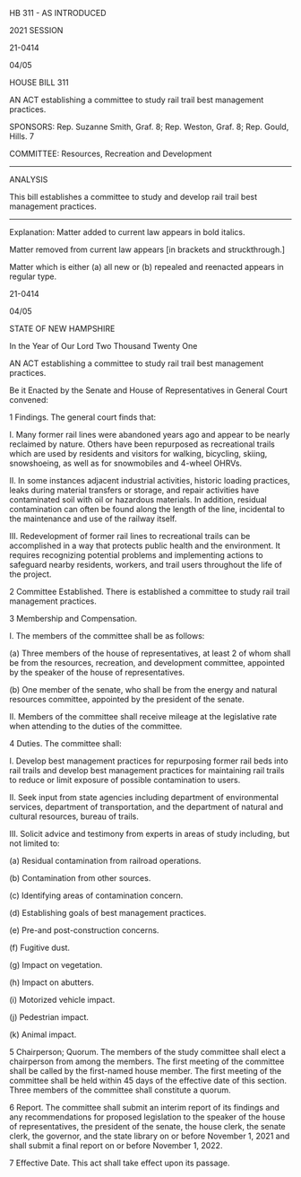  HB 311 - AS INTRODUCED

 

 

2021 SESSION

 21-0414

 04/05

 

HOUSE BILL 311

 

AN ACT establishing a committee to study rail trail best management practices.

 

SPONSORS: Rep. Suzanne Smith, Graf. 8; Rep. Weston, Graf. 8; Rep. Gould, Hills. 7

 

COMMITTEE: Resources, Recreation and Development

 

-----------------------------------------------------------------

 

ANALYSIS

 

 This bill establishes a committee to study and develop rail trail best management practices.

 

- - - - - - - - - - - - - - - - - - - - - - - - - - - - - - - - - - - - - - - - - - - - - - - - - - - - - - - - - - - - - - - - - - - - - - - - - - - 

 

Explanation: Matter added to current law appears in bold italics.

 Matter removed from current law appears [in brackets and struckthrough.]

 Matter which is either (a) all new or (b) repealed and reenacted appears in regular type.

 21-0414

 04/05

 

STATE OF NEW HAMPSHIRE

 

In the Year of Our Lord Two Thousand Twenty One

 

AN ACT establishing a committee to study rail trail best management practices.

 

Be it Enacted by the Senate and House of Representatives in General Court convened:

 

 1 Findings. The general court finds that: 

 I. Many former rail lines were abandoned years ago and appear to be nearly reclaimed by nature. Others have been repurposed as recreational trails which are used by residents and visitors for walking, bicycling, skiing, snowshoeing, as well as for snowmobiles and 4-wheel OHRVs. 

 II. In some instances adjacent industrial activities, historic loading practices, leaks during material transfers or storage, and repair activities have contaminated soil with oil or hazardous materials. In addition, residual contamination can often be found along the length of the line, incidental to the maintenance and use of the railway itself.

 III. Redevelopment of former rail lines to recreational trails can be accomplished in a way that protects public health and the environment. It requires recognizing potential problems and implementing actions to safeguard nearby residents, workers, and trail users throughout the life of the project. 

 2 Committee Established. There is established a committee to study rail trail management practices.

 3 Membership and Compensation.

 I. The members of the committee shall be as follows:

 (a) Three members of the house of representatives, at least 2 of whom shall be from the resources, recreation, and development committee, appointed by the speaker of the house of representatives.

 (b) One member of the senate, who shall be from the energy and natural resources committee, appointed by the president of the senate.

 II. Members of the committee shall receive mileage at the legislative rate when attending to the duties of the committee.

 4 Duties. The committee shall: 

 I. Develop best management practices for repurposing former rail beds into rail trails and develop best management practices for maintaining rail trails to reduce or limit exposure of possible contamination to users.

 II. Seek input from state agencies including department of environmental services, department of transportation, and the department of natural and cultural resources, bureau of trails.

 III. Solicit advice and testimony from experts in areas of study including, but not limited to: 

 (a) Residual contamination from railroad operations.

 (b) Contamination from other sources. 

 (c) Identifying areas of contamination concern. 

 (d) Establishing goals of best management practices. 

 (e) Pre-and post-construction concerns. 

 (f) Fugitive dust.

 (g) Impact on vegetation. 

 (h) Impact on abutters. 

 (i) Motorized vehicle impact. 

 (j) Pedestrian impact. 

 (k) Animal impact.

 5 Chairperson; Quorum. The members of the study committee shall elect a chairperson from among the members. The first meeting of the committee shall be called by the first-named house member. The first meeting of the committee shall be held within 45 days of the effective date of this section. Three members of the committee shall constitute a quorum.

 6 Report. The committee shall submit an interim report of its findings and any recommendations for proposed legislation to the speaker of the house of representatives, the president of the senate, the house clerk, the senate clerk, the governor, and the state library on or before November 1, 2021 and shall submit a final report on or before November 1, 2022. 

 7 Effective Date. This act shall take effect upon its passage.

